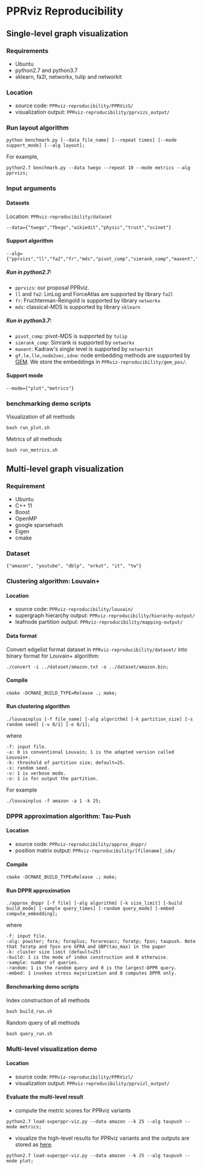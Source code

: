 # PPRviz Reproducibility

## Single-level graph visualization

### Requirements

* Ubuntu
* python2.7 and python3.7
* sklearn, fa2l, networkx, tulip and networkit

### Location

* source code: `PPRviz-reproducibility/PPRVizS/`
* visualization output: `PPRviz-reproducibility/pprvizs_output/`

### Run layout algorithm

```
python benchmark.py [--data file_name] [--repeat times] [--mode support_mode] [--alg layout];
```
For example,
```
python2.7 benchmark.py --data twego --repeat 10 --mode metrics --alg pprvizs;
```
### Input arguments

#### Datasets

Location: `PPRviz-reproducibility/dataset`
```
--data={"twego","fbego","wikiedit","physic","trust","scinet"}
```

#### Support algorithm

```
--alg={"pprvizs","ll","fa2","fr","mds","pivot_comp","simrank_comp","maxent","gf","le","lle","node2vec","sdne"}
```

##### Run in python2.7:

* `pprvizs`: our proposal PPRviz.
* `ll` and `fa2`: LinLog and ForceAtlas are supported by library `fa2l`
* `fr`: Fruchterman-Reingold is supported by library `networkx`
* `mds`: classical-MDS is supported by library `sklearn`

##### Run in python3.7:

* `pivot_comp`: pivot-MDS is supported by `tulip`
* `simrank_comp`: Simrank is supported by `networkx`
* `maxent`: Kadraw's single level is supported by `networkit`
* `gf,le,lle,node2vec,sdne`: node embedding methods are supported by [GEM](https://github.com/palash1992/GEM). We store the embeddings in `PPRviz-reproducibility/gem_pos/`.

#### Support mode

```
--mode={"plot","metrics"}
```

### benchmarking demo scripts

Visualization of all methods
```
bash run_plot.sh 
```
Metrics of all methods
```
bash run_metrics.sh 
```



## Multi-level graph visualization

### Requirement

* Ubuntu
* C++ 11
* Boost
* OpenMP
* google sparsehash
* Eigen
* cmake

### Dataset

`{"amazon", "youtube", "dblp", "orkut", "it", "tw"}`                      

### Clustering algorithm: Louvain+

#### Location

* source code: `PPRviz-reproducibility/louvain/`
* supergraph hierarchy output: `PPRviz-reproducibility/hierachy-output/` 
* leafnode partition output: `PPRviz-reproducibility/mapping-output/` 

#### Data format

Convert edgelist format dataset in `PPRviz-reproducibility/dataset/` into binary format for Louvain+ algorithm:
```
./convert -i ../dataset/amazon.txt -o ../dataset/amazon.bin;
```

#### Compile

```
cmake -DCMAKE_BUILD_TYPE=Release .; make;
```

#### Run clustering algorithm

```
./louvainplus [-f file_name] [-alg algorithm] [-k partition_size] [-s random seed] [-v 0/1] [-o 0/1];
```
where
```
-f: input file.
-a: 0 is conventional Louvain; 1 is the adapted version called Louvain+.
-k: threshold of partition size; default=25.
-s: random seed.
-v: 1 is verbose mode.
-o: 1 is for output the partition.
```
For example
```
./louvainplus -f amazon -a 1 -k 25;
```

### DPPR approximation algorithm: Tau-Push

#### Location

* source code: `PPRviz-reproducibility/approx_dnppr/`
* position matrix output: `PPRviz-reproducibility/[filename]_idx/`

#### Compile

```
cmake -DCMAKE_BUILD_TYPE=Release .; make;
```

#### Run DPPR approximation

```
./approx_dnppr [-f file] [-alg algorithm] [-k size_limit] [-build build_mode] [-sample query_times] [-random query_mode] [-embed compute_embedding];
```
where
```
-f: input file.
-alg: powiter; fora; foraplus; foraresacc; foratp; fpsn; taupush. Note that foratp and fpsn are GFRA and GBP(tau_max) in the paper
-k: cluster size limit (default=25)
-build: 1 is the mode of index construction and 0 otherwise.
-sample: number of queries.
-random: 1 is the random query and 0 is the largest-DPPR query.
-embed: 1 invokes stress majorization and 0 computes DPPR only.
```

#### Benchmarking demo scripts

Index construction of all methods
```
bash build_run.sh 
```
Random query of all methods
```
bash query_run.sh 
```

### Multi-level visualization demo

#### Location

* source code: `PPRviz-reproducibility/PPRVizl/`
* visualization output: `PPRviz-reproducibility/pprvizl_output/`

#### Evaluate the multi-level result

* compute the metric scores for PPRviz variants
```
python2.7 load-superppr-viz.py --data amazon --k 25 --alg taupush --mode metrics;
```


* visualize the high-level results for PPRviz variants and the outputs are stored as [here](./pprvizl_output).
```
python2.7 load-superppr-viz.py --data amazon --k 25 --alg taupush --mode plot;
```

